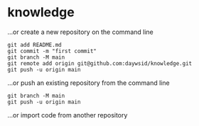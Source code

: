 # knowledge
…or create a new repository on the command line

```git init
git add README.md
git commit -m "first commit"
git branch -M main
git remote add origin git@github.com:daywsid/knowledge.git
git push -u origin main
```
…or push an existing repository from the command line

```git remote add origin git@github.com:daywsid/knowledge.git
git branch -M main
git push -u origin main
```
…or import code from another repository
